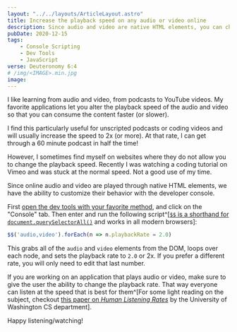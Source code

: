 ```yaml
---
layout: "../../layouts/ArticleLayout.astro"
title: Increase the playback speed on any audio or video online
description: Since audio and video are native HTML elements, you can change the playing speed with a quick console script
pubDate: 2020-12-15
tags:
    - Console Scripting
    - Dev Tools
    - JavaScript
verse: Deuteronomy 6:4
# /img/<IMAGE>.min.jpg
image:
---
```


I like learning from audio and video, from podcasts to YouTube videos. My favorite applications let you alter the playback speed of the audio and video so that you can consume the content faster (or slower).

I find this particularly useful for unscripted podcasts or coding videos and will usually increase the speed to 2x (or more). At that rate, I can get through a 60 minute podcast in half the time!

However, I sometimes find myself on websites where they do not allow you to change the playback speed. Recently I was watching a coding tutorial on Vimeo and was stuck at the normal speed. Not a good use of my time.

Since online audio and video are played through native HTML elements, we have the ability to customize their behavior with the developer console.

First [open the dev tools with your favorite method](./how-to-open-dev-tools), and click on the "Console" tab. Then enter and run the following script^[[`$$` is a shorthand for `document.querySelectorAll()`](https://developers.google.com/web/tools/chrome-devtools/console/utilities#queryselectorall) and works in all modern browsers]:

```js
$$('audio,video').forEach(n => n.playbackRate = 2.0)
```

This grabs all of the `audio` and `video` elements from the DOM, loops over each node, and sets the playback rate to `2.0` or 2x. If you prefer a different rate, you will only need to edit that last number.

If you are working on an application that plays audio or video, make sure to give the user the ability to change the playback rate. That way everyone can listen at the speed that is best for them^[For some light reading on the subject, checkout [this paper on _Human Listening Rates_](https://homes.cs.washington.edu/~reinecke//Publications_files/Bragg_CHI2018.pdf) by the University of Washington CS department].

Happy listening/watching!
